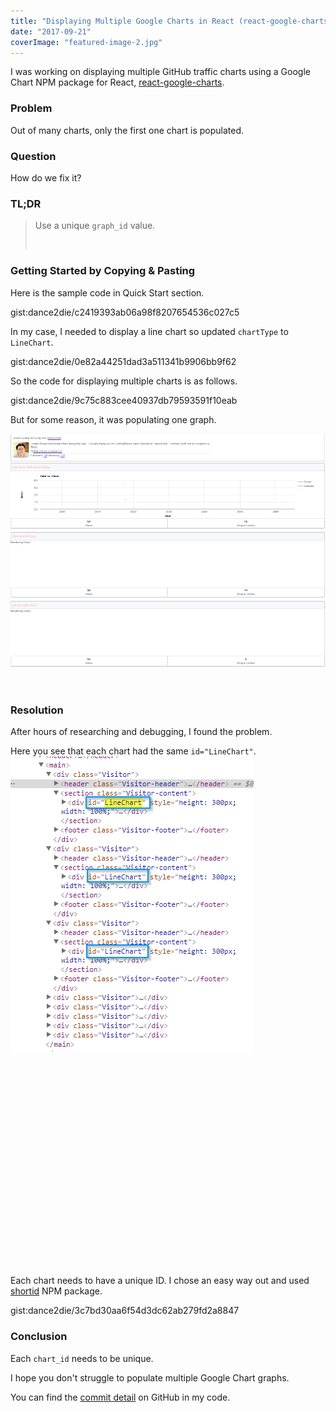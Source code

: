 ```yaml
---
title: "Displaying Multiple Google Charts in React (react-google-charts)"
date: "2017-09-21"
coverImage: "featured-image-2.jpg"
---
```


I was working on displaying multiple GitHub traffic charts using a Google Chart NPM package for React, [react-google-charts](https://www.npmjs.com/package/react-google-charts).

### Problem

Out of many charts, only the first one chart is populated.

### Question

How do we fix it?

### TL;DR

> Use a unique `graph_id` value.
> 
>  

### Getting Started by Copying & Pasting

Here is the sample code in Quick Start section.

gist:dance2die/c2419393ab06a98f8207654536c027c5

In my case, I needed to display a line chart so updated `chartType` to `LineChart`.

gist:dance2die/0e82a44251dad3a511341b9906bb9f62

So the code for displaying multiple charts is as follows.

gist:dance2die/9c75c883cee40937db79593591f10eab

But for some reason, it was populating one graph.

![](./images/chrome_2017-09-21_10-01-50-1.png)

 

### Resolution

After hours of researching and debugging, I found the problem.

Here you see that each chart had the same `id="LineChart"`.![](./images/chrome_2017-09-21_10-04-29.png)

 

 

 

 

 

 

 

 

 

 

 

Each chart needs to have a unique ID. I chose an easy way out and used [shortid](https://www.npmjs.com/package/shortid) NPM package.

gist:dance2die/3c7bd30aa6f54d3dc62ab279fd2a8847

### Conclusion

Each `chart_id` needs to be unique.

I hope you don't struggle to populate multiple Google Chart graphs.

You can find the [commit detail](https://github.com/dance2die/github-traffic-views/commit/ec52a1849445268f2fca78310c54648436f85cf1#diff-f36f57d6970b0b90b039d04da7cda2f8L52) on GitHub in my code.
